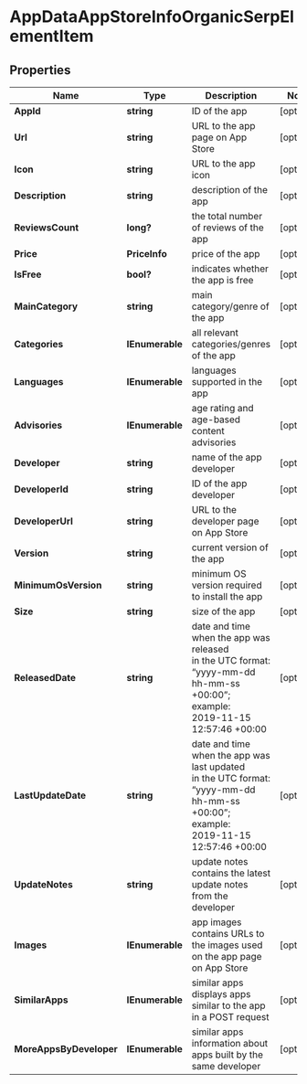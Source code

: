 # AppDataAppStoreInfoOrganicSerpElementItem


## Properties

| Name | Type | Description | Notes |
|------------ | ------------- | ------------- | -------------|
**AppId** | **string** | ID of the app |[optional]|
**Url** | **string** | URL to the app page on App Store |[optional]|
**Icon** | **string** | URL to the app icon |[optional]|
**Description** | **string** | description of the app |[optional]|
**ReviewsCount** | **long?** | the total number of reviews of the app |[optional]|
**Price** | **PriceInfo** | price of the app |[optional]|
**IsFree** | **bool?** | indicates whether the app is free |[optional]|
**MainCategory** | **string** | main category/genre of the app |[optional]|
**Categories** | **IEnumerable<string>** | all relevant categories/genres of the app |[optional]|
**Languages** | **IEnumerable<string>** | languages supported in the app |[optional]|
**Advisories** | **IEnumerable<string>** | age rating and age-based content advisories |[optional]|
**Developer** | **string** | name of the app developer |[optional]|
**DeveloperId** | **string** | ID of the app developer |[optional]|
**DeveloperUrl** | **string** | URL to the developer page on App Store |[optional]|
**Version** | **string** | current version of the app |[optional]|
**MinimumOsVersion** | **string** | minimum OS version required to install the app |[optional]|
**Size** | **string** | size of the app |[optional]|
**ReleasedDate** | **string** | date and time when the app was released<br>in the UTC format: “yyyy-mm-dd hh-mm-ss +00:00”;<br>example:<br>2019-11-15 12:57:46 +00:00 |[optional]|
**LastUpdateDate** | **string** | date and time when the app was last updated<br>in the UTC format: “yyyy-mm-dd hh-mm-ss +00:00”;<br>example:<br>2019-11-15 12:57:46 +00:00 |[optional]|
**UpdateNotes** | **string** | update notes<br>contains the latest update notes from the developer |[optional]|
**Images** | **IEnumerable<string>** | app images<br>contains URLs to the images used on the app page on App Store |[optional]|
**SimilarApps** | **IEnumerable<AppsInfo>** | similar apps<br>displays apps similar to the app in a POST request |[optional]|
**MoreAppsByDeveloper** | **IEnumerable<AppsInfo>** | similar apps<br>information about apps built by the same developer |[optional]|
